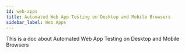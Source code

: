 ```yaml
---
id: web-apps
title: Automated Web App Testing on Desktop and Mobile Browsers
sidebar_label: Web Apps
---
```


This is a doc about Automated Web App Testing on Desktop and Mobile Browsers